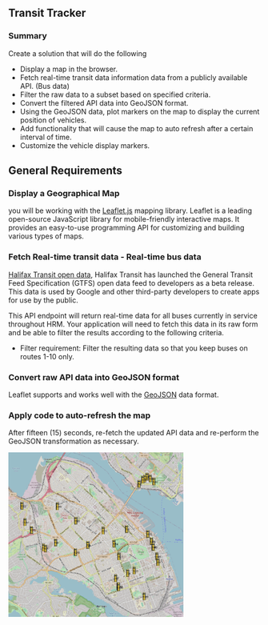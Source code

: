 ## Transit Tracker

### Summary
Create a solution that will do the following
* Display a map in the browser. 
* Fetch real-time transit data information data from a publicly available API. (Bus data)
* Filter the raw data to a subset based on specified criteria.
* Convert the filtered API data into GeoJSON format.
* Using the GeoJSON data, plot markers on the map to display the current position of vehicles.
* Add functionality that will cause the map to auto refresh after a certain interval of time.
* Customize the vehicle display markers.
## General Requirements
### Display a Geographical Map
 you will be working with the [Leaflet.js](https://leafletjs.com/) mapping library. Leaflet is a leading open-source JavaScript library for mobile-friendly interactive maps. It provides an easy-to-use programming API for customizing and building various types of maps.
### Fetch Real-time transit data - Real-time bus data
[Halifax Transit open data](https://www.halifax.ca/home/open-data/halifax-transit-open-data), Halifax Transit has launched the General Transit Feed Specification (GTFS) open data feed to developers as a beta release. This data is used by Google and other third-party developers to create apps for use by the public.

This API endpoint will return real-time data for all buses currently in service throughout HRM. Your application will need to fetch this data in its raw form and be able to filter the results according to the following criteria.

* Filter requirement: Filter the resulting data so that you keep buses on routes 1-10 only.

### Convert raw API data into GeoJSON format
Leaflet supports and works well with the [GeoJSON](http://geojson.org/) data format.

### Apply code to auto-refresh the map

After fifteen (15) seconds, re-fetch the updated API data and re-perform the GeoJSON transformation as necessary.


<img width=350px src="https://github.com/WilsonBakerW0441287/ExperienceEvidence/blob/main/Transit%20Tracker(JS)/Example.png"/>

